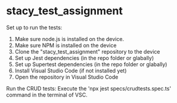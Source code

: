 # stacy_test_assignment

Set up to run the tests:
1. Make sure node.js is installed on the device.
2. Make sure NPM is installed on the device
3. Clone the "stacy_test_assignment" repository to the device
4. Set up Jest dependencies (in the repo folder or glabally)
5. Set up Supertest dependencies (in the repo folder or glabally)
6. Install Visual Studio Code (if not installed yet)
7. Open the repository in Visual Studio Code

Run the CRUD tests:
Execute the 'npx jest specs/crudtests.spec.ts' command in the terminal of VSC.


